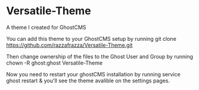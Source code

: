 # Versatile-Theme
A theme I created for GhostCMS

You can add this theme to your GhostCMS setup by running git clone https://github.com/razzafrazza/Versatile-Theme.git

Then change ownership of the files to the Ghost User and Group by running chown -R ghost:ghost Versatile-Theme 

Now you need to restart your ghostCMS installation by running service ghost restart & you'll see the theme avalible on the settings pages. 
